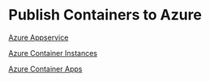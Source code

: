 # Publish Containers to Azure

[Azure Appservice](https://learn.microsoft.com/en-us/azure/app-service/)

[Azure Container Instances](https://learn.microsoft.com/en-us/azure/container-instances/)

[Azure Container Apps](https://learn.microsoft.com/en-us/azure/container-apps/)
